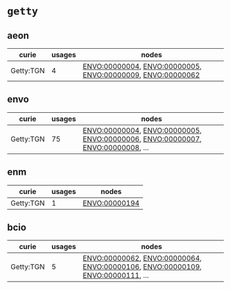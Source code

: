 # `getty`

## aeon

| curie     |   usages | nodes                                                                                                                                                                                                                                                      |
|-----------|----------|------------------------------------------------------------------------------------------------------------------------------------------------------------------------------------------------------------------------------------------------------------|
| Getty:TGN |        4 | [ENVO:00000004](http://purl.obolibrary.org/obo/ENVO_00000004), [ENVO:00000005](http://purl.obolibrary.org/obo/ENVO_00000005), [ENVO:00000009](http://purl.obolibrary.org/obo/ENVO_00000009), [ENVO:00000062](http://purl.obolibrary.org/obo/ENVO_00000062) |

## envo

| curie     |   usages | nodes                                                                                                                                                                                                                                                                                                                          |
|-----------|----------|--------------------------------------------------------------------------------------------------------------------------------------------------------------------------------------------------------------------------------------------------------------------------------------------------------------------------------|
| Getty:TGN |       75 | [ENVO:00000004](http://purl.obolibrary.org/obo/ENVO_00000004), [ENVO:00000005](http://purl.obolibrary.org/obo/ENVO_00000005), [ENVO:00000006](http://purl.obolibrary.org/obo/ENVO_00000006), [ENVO:00000007](http://purl.obolibrary.org/obo/ENVO_00000007), [ENVO:00000008](http://purl.obolibrary.org/obo/ENVO_00000008), ... |

## enm

| curie     |   usages | nodes                                                         |
|-----------|----------|---------------------------------------------------------------|
| Getty:TGN |        1 | [ENVO:00000194](http://purl.obolibrary.org/obo/ENVO_00000194) |

## bcio

| curie     |   usages | nodes                                                                                                                                                                                                                                                                                                                          |
|-----------|----------|--------------------------------------------------------------------------------------------------------------------------------------------------------------------------------------------------------------------------------------------------------------------------------------------------------------------------------|
| Getty:TGN |        5 | [ENVO:00000062](http://purl.obolibrary.org/obo/ENVO_00000062), [ENVO:00000064](http://purl.obolibrary.org/obo/ENVO_00000064), [ENVO:00000106](http://purl.obolibrary.org/obo/ENVO_00000106), [ENVO:00000109](http://purl.obolibrary.org/obo/ENVO_00000109), [ENVO:00000111](http://purl.obolibrary.org/obo/ENVO_00000111), ... |

